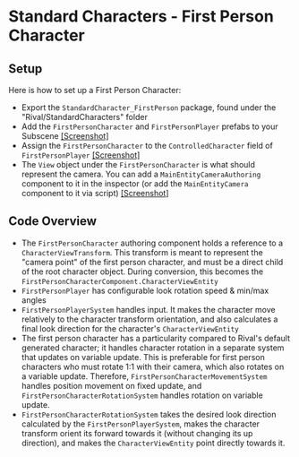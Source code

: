 
# Standard Characters - First Person Character

## Setup
Here is how to set up a First Person Character:
* Export the `StandardCharacter_FirstPerson` package, found under the "Rival/StandardCharacters" folder
* Add the `FirstPersonCharacter` and `FirstPersonPlayer` prefabs to your Subscene [[Screenshot]](../Images/stdcharacters-fp1.png)
* Assign the `FirstPersonCharacter` to the `ControlledCharacter` field of `FirstPersonPlayer` [[Screenshot]](../Images/stdcharacters-fp2.png)
* The `View` object under the `FirstPersonCharacter` is what should represent the camera. You can add a `MainEntityCameraAuthoring` component to it in the inspector (or add the `MainEntityCamera` component to it via script) [[Screenshot]](../Images/stdcharacters-fp3.png)

## Code Overview
* The `FirstPersonCharacter` authoring component holds a reference to a `CharacterViewTransform`. This transform is meant to represent the "camera point" of the first person character, and must be a direct child of the root character object. During conversion, this becomes the `FirstPersonCharacterComponent.CharacterViewEntity`
* `FirstPersonPlayer` has configurable look rotation speed & min/max angles
* `FirstPersonPlayerSystem` handles input. It makes the character move relatively to the character transform orientation, and also calculates a final look direction for the character's `CharacterViewEntity`
* The first person character has a particularity compared to Rival's default generated character; it handles character rotation in a separate system that updates on variable update. This is preferable for first person characters who must rotate 1:1 with their camera, which also rotates on a variable update. Therefore, `FirstPersonCharacterMovementSystem` handles position movement on fixed update, and `FirstPersonCharacterRotationSystem` handles rotation on variable update.
* `FirstPersonCharacterRotationSystem` takes the desired look direction calculated by the `FirstPersonPlayerSystem`, makes the character transform orient its forward towards it (without changing its up direction), and makes the `CharacterViewEntity` point directly towards it.


